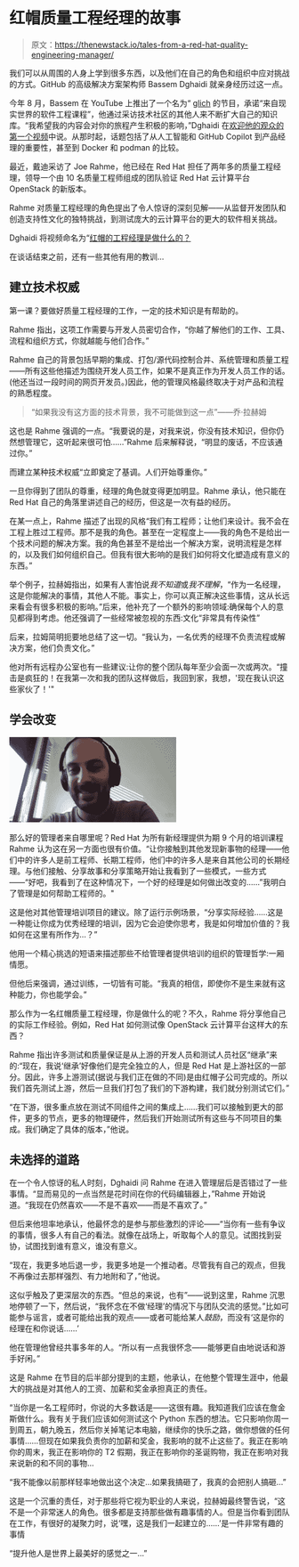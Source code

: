 # 红帽质量工程经理的故事

> 原文：<https://thenewstack.io/tales-from-a-red-hat-quality-engineering-manager/>

我们可以从周围的人身上学到很多东西，以及他们在自己的角色和组织中应对挑战的方式。GitHub 的高级解决方案架构师 Bassem Dghaidi 就亲身经历过这一点。

今年 8 月，Bassem 在 YouTube 上推出了一个名为“ [glich](https://www.youtube.com/channel/UC6iKOXJ9PD-n8DcFPBjLD0w) 的节目，承诺“来自现实世界的软件工程课程”，他通过采访技术社区的其他人来不断扩大自己的知识库。“我希望我的内容会对你的旅程产生积极的影响，”Dghaidi 在[欢迎他的观众的第一个视频](https://www.youtube.com/watch?v=kYKbGJp2VZg)中说。从那时起，话题包括了从人工智能和 GitHub Copilot 到产品经理的重要性，甚至到 Docker 和 podman 的比较。

最近，戴迪采访了 Joe Rahme，他已经在 Red Hat 担任了两年多的质量工程经理，领导一个由 10 名质量工程师组成的团队验证 Red Hat 云计算平台 OpenStack 的新版本。

Rahme 对质量工程经理的角色提出了令人惊讶的深刻见解——从监督开发团队和创造支持性文化的独特挑战，到测试庞大的云计算平台的更大的软件相关挑战。

Dghaidi 将视频命名为“[红帽的工程经理是做什么的？](https://www.youtube.com/watch?v=ut1_QcXfRYA)

在谈话结束之前，还有一些其他有用的教训…

## 建立技术权威

第一课？要做好质量工程经理的工作，一定的技术知识是有帮助的。

Rahme 指出，这项工作需要与开发人员密切合作，“你越了解他们的工作、工具、流程和组织方式，你就越能与他们合作。”

Rahme 自己的背景包括早期的集成、打包/源代码控制合并、系统管理和质量工程——所有这些他描述为围绕开发人员工作，如果不是真正作为开发人员工作的话。(他还当过一段时间的网页开发员。)因此，他的管理风格最终取决于对产品和流程的熟悉程度。

> “如果我没有这方面的技术背景，我不可能做到这一点”——乔·拉赫姆

这也是 Rahme 强调的一点。“我要说的是，对我来说，你没有技术知识，但你仍然想管理它，这听起来很可怕……”Rahme 后来解释说，“明显的废话，不应该通过你。”

而建立某种技术权威“立即奠定了基调。人们开始尊重你。”

一旦你得到了团队的尊重，经理的角色就变得更加明显。Rahme 承认，他只能在 Red Hat 自己的角落里讲述自己的经历，但这是一次有益的经历。

在某一点上，Rahme 描述了出现的风格“我们有工程师；让他们来设计。我不会在工程上胜过工程师。那不是我的角色。甚至在一定程度上——我的角色不是给出一个技术问题的解决方案。我的角色甚至不是给出一个解决方案，说明流程是怎样的，以及我们如何组织自己。但我有很大影响的是我们如何将文化塑造成有意义的东西。”

举个例子，拉赫姆指出，如果有人害怕说*我不知道*或*我不理解*，“作为一名经理，这是你能解决的事情，其他人不能。事实上，你可以真正解决这些事情，这从长远来看会有很多积极的影响。”后来，他补充了一个额外的影响领域:确保每个人的意见都得到考虑。他还强调了一些经常被忽视的东西:文化“非常具有传染性”

后来，拉姆简明扼要地总结了这一切。“我认为，一名优秀的经理不负责流程或解决方案，他们负责文化。”

他对所有远程办公室也有一些建议:让你的整个团队每年至少会面一次或两次。“撞击是疯狂的！在我第一次和我的团队这样做后，我回到家，我想，'现在我认识这些家伙了！'"

## 学会改变

![Red Hat quality engineering manager Joe Rahme - 2021 screenshot from glich podcast](img/fa234991996055120fc450b071cc0955.png)

那么好的管理者来自哪里呢？Red Hat 为所有新经理提供为期 9 个月的培训课程 Rahme 认为这在另一方面也很有价值。“让你接触到其他发现新事物的经理——他们中的许多人是前工程师、长期工程师，他们中的许多人是来自其他公司的长期经理。与他们接触、分享故事和分享策略开始让我看到了一些模式，一些方式——“好吧，我看到了在这种情况下，一个好的经理是如何做出改变的……”我明白了管理是如何帮助工程师的。"

这是他对其他管理培训项目的建议。除了运行示例场景，“分享实际经验……这是一种能让你成为优秀经理的培训，因为它会迫使你思考，我是如何增加价值的？我如何在这里有所作为…？”

他用一个精心挑选的短语来描述那些不给管理者提供培训的组织的管理哲学:一厢情愿。

但他后来强调，通过训练，一切皆有可能。“我真的相信，即使你不是生来就有这种能力，你也能学会。”

那么作为一名红帽质量工程经理，你是做什么的呢？不久，Rahme 将分享他自己的实际工作经验。例如，Red Hat 如何测试像 OpenStack 云计算平台这样大的东西？

Rahme 指出许多测试和质量保证是从上游的开发人员和测试人员社区“继承”来的:“现在，我说‘继承’好像他们是完全独立的人，但是 Red Hat 是上游社区的一部分。因此，许多上游测试(据说与我们正在做的不同)是由红帽子公司完成的。所以我们首先测试上游，然后一旦我们打包了我们的下游构建，我们就分别测试它们。”

“在下游，很多重点放在测试不同组件之间的集成上……我们可以接触到更大的部件，更多的节点，更多的物理硬件，然后我们开始测试所有这些与不同项目的集成。我们确定了具体的版本，”他说。

## 未选择的道路

在一个令人惊讶的私人时刻，Dghaidi 问 Rahme 在进入管理层后是否错过了一些事情。“显而易见的一点当然是花时间在你的代码编辑器上，”Rahme 开始说道。“我现在仍然喜欢——不是不喜欢——而是不喜欢了。”

但后来他坦率地承认，他最怀念的是参与那些激烈的评论——“当你有一些有争议的事情，很多人有自己的看法。就像在战场上，听取每个人的意见。试图找到妥协，试图找到谁有意义，谁没有意义。

“现在，我更多地后退一步，我更多地是一个推动者。尽管我有自己的观点，但我不再像过去那样强烈、有力地附和了，”他说。

这似乎触及了更深层次的东西。“但总的来说，也有”——说到这里，Rahme 沉思地停顿了一下，然后说，“我怀念在不做‘经理’的情况下与团队交流的感觉。”比如可能参与谣言，或者可能给出我的观点——或者可能给某人*鼓励*，而没有‘这是你的经理在和你说话……’

他在管理他曾经共事多年的人。“所以有一点我很怀念——能够更自由地说话和游手好闲。”

这是 Rahme 在节目的后半部分提到的主题，他承认，在他整个管理生涯中，他最大的挑战是对其他人的工资、加薪和奖金承担真正的责任。

“当你是一名工程师时，你说的大多数话是——这很有趣。我知道我们应该在詹金斯做什么。我有关于我们应该如何测试这个 Python 东西的想法。它只影响你周一到周五，朝九晚五，然后你关掉笔记本电脑，继续你的快乐之路，做你想做的任何事情……但现在如果我负责你的加薪和奖金，我影响的就不止这些了。我正在影响你的周末，我正在影响你的 T2 假期，我正在影响你的圣诞购物，我正在影响对我来说新的和不同的事物…

“我不能像以前那样轻率地做出这个决定…如果我搞砸了，我真的会把别人搞砸…”

这是一个沉重的责任，对于那些将它视为职业的人来说，拉赫姆最终警告说，“这不是一个非常迷人的角色。很多都是支持那些做有趣事情的人。但是当你看到团队在工作，有很好的凝聚力时，说‘嘿，这是我们一起建立的……’是一件非常有趣的事情

“提升他人是世界上最美好的感觉之一…”

<svg xmlns:xlink="http://www.w3.org/1999/xlink" viewBox="0 0 68 31" version="1.1"><title>Group</title> <desc>Created with Sketch.</desc></svg>